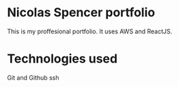 # Nicolas Spencer portfolio

This is my proffesional portfolio. It uses AWS and ReactJS.

# Technologies used

Git and Github
ssh
